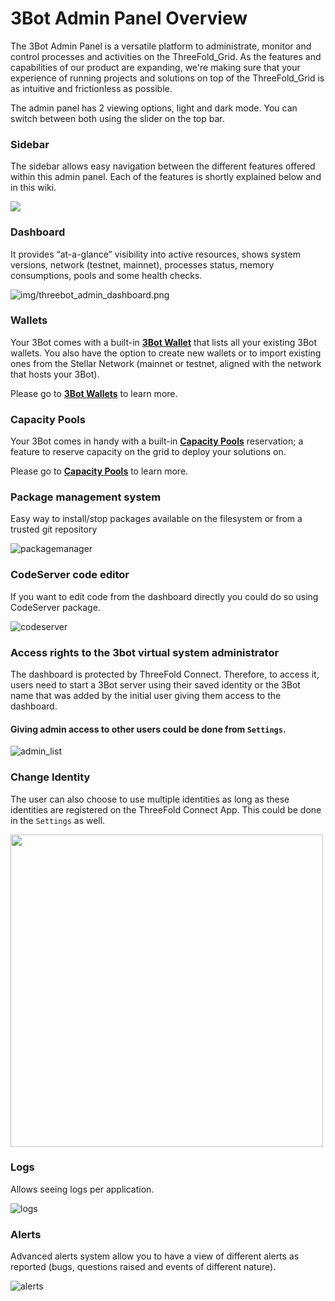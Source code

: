 # 3Bot Admin Panel Overview

The 3Bot Admin Panel is a versatile platform to administrate, monitor and control processes and activities on the ThreeFold_Grid. As the features and capabilities of our product are expanding, we're making sure that your experience of running projects and solutions on top of the ThreeFold_Grid is as intuitive and frictionless as possible.

The admin panel has 2 viewing options, light and dark mode. You can switch between both using the slider on the top bar.

### Sidebar

The sidebar allows easy navigation between the different features offered within this admin panel. Each of the features is shortly explained below and in this wiki.

![](img/3bot_admin_sidebar.png)

### Dashboard

It provides “at-a-glance” visibility into active resources, shows system versions, network (testnet, mainnet), processes status, memory consumptions, pools and some health checks.

![img/threebot_admin_dashboard.png](img/threebot_admin_dashboard.png)

### Wallets

Your 3Bot comes with a built-in [**3Bot Wallet**](3bot_sdk_wallet) that lists all your existing 3Bot wallets. You also have the option to create new wallets or to import existing ones from the Stellar Network (mainnet or testnet, aligned with the network that hosts your 3Bot).

Please go to [**3Bot Wallets**](3bot_sdk_wallet) to learn more.

### Capacity Pools

Your 3Bot comes in handy with a built-in [**Capacity Pools**](3bot_capacity_pools) reservation; a feature to reserve capacity on the grid to deploy your solutions on.

Please go to [**Capacity Pools**](3bot_capacity_pools) to learn more.

### Package management system

Easy way to install/stop packages available on the filesystem or from a trusted git repository

![packagemanager](img/packagemanager.png)

### CodeServer code editor

If you want to edit code from the dashboard directly you could do so using CodeServer package.

![codeserver](img/3bot_admin_codeserver2.png)

### Access rights to the 3bot virtual system administrator

The dashboard is protected by ThreeFold Connect. Therefore, to access it, users need to start a 3Bot server using their saved identity or the 3Bot name that was added by the initial user giving them access to the dashboard.

#### Giving admin access to other users could be done from `Settings`.

![admin_list](img/admin_list.png)

### Change Identity

The user can also choose to use multiple identities as long as these identities are registered on the ThreeFold Connect App. This could be done in the `Settings` as well.

<img src="img/identity_list.png" width="500" alt="">

### Logs

Allows seeing logs per application.

![logs](img/logs.png)

### Alerts

Advanced alerts system allow you to have a view of different alerts as reported (bugs, questions raised and events of different nature).

![alerts](img/alerts.jpg)
